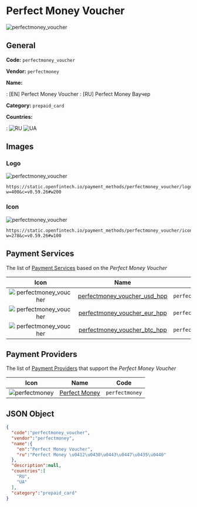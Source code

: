 
# Perfect Money Voucher 
![perfectmoney_voucher](https://static.openfintech.io/payment_methods/perfectmoney_voucher/logo.png?w=400&c=v0.59.26#w200)  

## General 
**Code:** `perfectmoney_voucher` 
 
**Vendor:** `perfectmoney` 
 
**Name:** 
 
:	[EN] Perfect Money Voucher 
:	[RU] Perfect Money Ваучер 
 
**Category:** `prepaid_card` 
 
**Countries:** 
 
:	![RU](https://cdnjs.cloudflare.com/ajax/libs/flag-icon-css/3.3.0/flags/4x3/ru.svg#w24) 	![UA](https://cdnjs.cloudflare.com/ajax/libs/flag-icon-css/3.3.0/flags/4x3/ua.svg#w24)  

## Images 

### Logo 
![perfectmoney_voucher](https://static.openfintech.io/payment_methods/perfectmoney_voucher/logo.png?w=400&c=v0.59.26#w200)  

```
https://static.openfintech.io/payment_methods/perfectmoney_voucher/logo.png?w=400&c=v0.59.26#w200
```  

### Icon 
![perfectmoney_voucher](https://static.openfintech.io/payment_methods/perfectmoney_voucher/icon.svg?w=278&c=v0.59.26#w100)  

```
https://static.openfintech.io/payment_methods/perfectmoney_voucher/icon.svg?w=278&c=v0.59.26#w100
```  

## Payment Services 
 
The list of [Payment Services](#) based on the _Perfect Money Voucher_ 

|Icon|Name|Code| 
|:---:|:---:|:---:| 
|![perfectmoney_voucher](https://static.openfintech.io/payment_methods/perfectmoney_voucher/icon.svg?w=278&c=v0.59.26#w100) |[perfectmoney_voucher_usd_hpp](#)|`perfectmoney_voucher_usd_hpp`| 
|![perfectmoney_voucher](https://static.openfintech.io/payment_methods/perfectmoney_voucher/icon.svg?w=278&c=v0.59.26#w100) |[perfectmoney_voucher_eur_hpp](#)|`perfectmoney_voucher_eur_hpp`| 
|![perfectmoney_voucher](https://static.openfintech.io/payment_methods/perfectmoney_voucher/icon.svg?w=278&c=v0.59.26#w100) |[perfectmoney_voucher_btc_hpp](#)|`perfectmoney_voucher_btc_hpp`| 
 

## Payment Providers 
 
The list of [Payment Providers](/providers) that support the _Perfect Money Voucher_ 

|Icon|Name|Code| 
|:---:|:---:|:---:| 
|![perfectmoney](https://static.openfintech.io/payment_providers/perfectmoney/icon.svg?w=278&c=v0.59.26#w100) |[Perfect Money](/payment-providers/perfectmoney)|`perfectmoney`| 
 

## JSON Object 

```json
{
  "code":"perfectmoney_voucher",
  "vendor":"perfectmoney",
  "name":{
    "en":"Perfect Money Voucher",
    "ru":"Perfect Money \u0412\u0430\u0443\u0447\u0435\u0440"
  },
  "description":null,
  "countries":[
    "RU",
    "UA"
  ],
  "category":"prepaid_card"
}
```  
